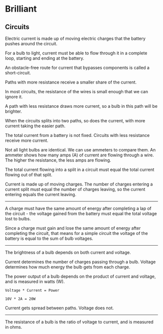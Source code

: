 # Brilliant

## Circuits

Electric current is made up of moving electric charges that the battery pushes around the circuit.

For a bulb to light, current must be able to flow through it in a complete loop, starting and ending at the battery.

An obstacle-free route for current that bypasses components is called a short-circuit.

Paths with more resistance receive a smaller share of the current.

In most circuits, the resistance of the wires is small enough that we can ignore it.

A path with less resistance draws more current, so a bulb in this path will be brighter.

When the circuits splits into two paths, so does the current, with more current taking the easier path.

The total current from a battery is not fixed. Circuits with less resistance receive more current.

Not all light bulbs are identical. We can use ammeters to compare them. An ammeter shows how many amps (A) of current are flowing through a wire. The higher the resistance, the less amps are flowing.

The total current flowing into a split in a circuit must equal the total current flowing out of that split.

Current is made up of moving charges. The number of charges entering a current split must equal the number of charges leaving, so the current entering equals the current leaving.

---

A charge must have the same amount of energy after completing a lap of the circuit - the voltage gained from the battery must equal the total voltage lost to bulbs.

Since a charge must gain and lose the same amount of energy after completing the circuit, that means for a simple circuit the voltage of the battery is equal to the sum of bulb voltages.

---

The brightness of a bulb depends on both current and voltage.

Current determines the number of charges passing through a bulb. Voltage determines how much energy the bulb gets from each charge.

The power output of a bulb depends on the product of current and voltage, and is measured in watts (W).

`Voltage * Current = Power`

`10V * 2A = 20W`

Current gets spread between paths. Voltage does not.

---

The resistance of a bulb is the ratio of voltage to current, and is measured in ohms.
